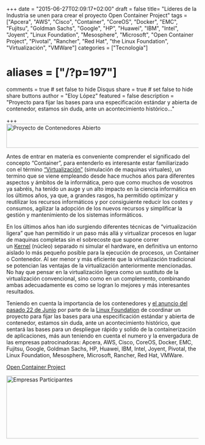 +++
date = "2015-06-27T02:09:17+02:00"
draft = false
title= "Líderes de la Industria se unen para crear el proyecto Open Container Project"
tags = ["Apcera", "AWS", "Cisco", "Container", "CoreOS", "Docker", "EMC", "Fujitsu", "Goldman Sachs", "Google", "HP", "Huawei", "IBM", "Intel", "Joyent", "Linux Foundation", "Mesosphere", "Microsoft", "Open Container Project", "Pivotal", "Rancher", "Red Hat", "the Linux Foundation", "Virtualización", "VMWare"]
categories = ["Tecnología"]
# aliases = ["/?p=197"]
comments = true	# set false to hide Disqus
share = true	# set false to hide share buttons
author = "Eloy López"
featured = false
description = "Proyecto para fijar las bases para una especificación estándar y abierta de contenedor, estamos sin duda, ante un acontecimiento histórico..."

+++
[<img class="size-full wp-image-198" src="/images/OCP.webp" alt="Proyecto de Contenedores Abierto" width="588" height="63" srcset="/images/OCP-300x32.webp 300w, /images/OCP.webp 588w" sizes="(max-width: 588px) 100vw, 588px" />][1]

Antes de entrar en materia es conveniente comprender el significado del concepto &#8220;Container&#8221;, para entenderlo es interesante estar familiarizado con el término <a href="https://es.wikipedia.org/wiki/Virtualizaci%C3%B3n" target="_blank">&#8220;Virtualización&#8221;</a> (simulación de maquinas virtuales), un termino que se viene empleando desde hace muchos años para diferentes aspectos y ámbitos de la informática, pero que como muchos de vosotros ya sabréis, ha tenido un auge y un alto impacto en la ciencia informática en los últimos años, ya que, a grandes rasgos, ha permitido optimizar y reutilizar los recursos informáticos y por consiguiente reducir los costes y consumos, agilizar la adopción de los nuevos recursos y simplificar la gestión y mantenimiento de los sistemas informáticos.

En los últimos años han ido surgiendo diferentes técnicas de &#8220;virtualización ligera&#8221; que han permitido ir un paso más allá y virtualizar procesos en lugar de maquinas completas sin el sobrecoste que supone correr un <a href="https://es.wikipedia.org/wiki/N%C3%BAcleo_(inform%C3%A1tica)" target="_blank">Kernel</a> (núcleo) separado ni simular el hardware, en definitiva un entorno aislado lo más pequeño posible para la ejecución de procesos, un Container o Contenedor. Al ser menor y más eficiente que la virtualización tradicional se potencian las ventajas de la virtualización anteriormente mencionadas. No hay que pensar en la virtualización ligera como un sustituto de la virtualización convencional, sino como en un complemento, combinando ambas adecuadamente es como se logran lo mejores y más interesantes resultados.

Teniendo en cuenta la importancia de los contenedores y <a href="https://www.opencontainers.org/pressrelease/" target="_blank">el anuncio del pasado 22 de Junio</a> por parte de la <a href="http://www.linuxfoundation.org/" target="_blank">Linux Foundation</a> de coordinar un proyecto para fijar las bases para una especificación estándar y abierta de contenedor, estamos sin duda, ante un acontecimiento histórico, que sentará las bases para un despliegue rápido y solido de la containerización de aplicaciones, más aun teniendo en cuenta el numero y la envergadura de las empresas patrocinadoras: Apcera, AWS, Cisco, CoreOS, Docker, EMC, Fujitsu, Google, Goldman Sachs, HP, Huawei, IBM, Intel, Joyent, Pivotal, the Linux Foundation, Mesosphere, Microsoft, Rancher, Red Hat, VMWare.

[Open Container Project][2]

[<img class="aligncenter size-full wp-image-199" src="/images/Sponsors.webp" alt="Empresas Participantes" width="664" height="165" srcset="/images/Sponsors-300x75.webp 300w, /images/Sponsors.webp 664w" sizes="(max-width: 664px) 100vw, 664px" />][3]

 [1]: /images/OCP.webp
 [2]: http://www.opencontainers.org/
 [3]: /images/Sponsors.webp
